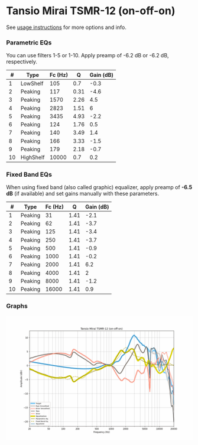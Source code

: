 # Tansio Mirai TSMR-12 (on-off-on)
See [usage instructions](https://github.com/jaakkopasanen/AutoEq#usage) for more options and info.

### Parametric EQs
You can use filters 1-5 or 1-10. Apply preamp of -6.2 dB or -6.2 dB, respectively.

|   # | Type      |   Fc (Hz) |    Q |   Gain (dB) |
|-----|-----------|-----------|------|-------------|
|   1 | LowShelf  |       105 | 0.7  |        -0.3 |
|   2 | Peaking   |       117 | 0.31 |        -4.6 |
|   3 | Peaking   |      1570 | 2.26 |         4.5 |
|   4 | Peaking   |      2823 | 1.51 |         6   |
|   5 | Peaking   |      3435 | 4.93 |        -2.2 |
|   6 | Peaking   |       124 | 1.76 |         0.5 |
|   7 | Peaking   |       140 | 3.49 |         1.4 |
|   8 | Peaking   |       166 | 3.33 |        -1.5 |
|   9 | Peaking   |       179 | 2.18 |        -0.7 |
|  10 | HighShelf |     10000 | 0.7  |         0.2 |

### Fixed Band EQs
When using fixed band (also called graphic) equalizer, apply preamp of **-6.5 dB** (if available) and set gains manually with these parameters.

|   # | Type    |   Fc (Hz) |    Q |   Gain (dB) |
|-----|---------|-----------|------|-------------|
|   1 | Peaking |        31 | 1.41 |        -2.1 |
|   2 | Peaking |        62 | 1.41 |        -3.7 |
|   3 | Peaking |       125 | 1.41 |        -3.4 |
|   4 | Peaking |       250 | 1.41 |        -3.7 |
|   5 | Peaking |       500 | 1.41 |        -0.9 |
|   6 | Peaking |      1000 | 1.41 |        -0.2 |
|   7 | Peaking |      2000 | 1.41 |         6.2 |
|   8 | Peaking |      4000 | 1.41 |         2   |
|   9 | Peaking |      8000 | 1.41 |        -1.2 |
|  10 | Peaking |     16000 | 1.41 |         0.9 |

### Graphs
![](./Tansio%20Mirai%20TSMR-12%20(on-off-on).png)
